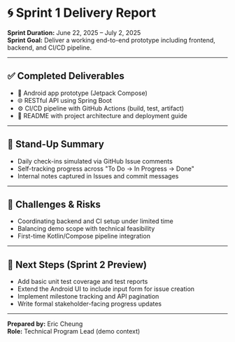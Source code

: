 # 🌀 Sprint 1 Delivery Report

**Sprint Duration:** June 22, 2025 – July 2, 2025  
**Sprint Goal:** Deliver a working end-to-end prototype including frontend, backend, and CI/CD pipeline.

---

## ✅ Completed Deliverables

- 📱 Android app prototype (Jetpack Compose)
- 🌐 RESTful API using Spring Boot
- ⚙️ CI/CD pipeline with GitHub Actions (build, test, artifact)
- 📄 README with project architecture and deployment guide

---

## 🧠 Stand-Up Summary

- Daily check-ins simulated via GitHub Issue comments
- Self-tracking progress across "To Do → In Progress → Done"
- Internal notes captured in Issues and commit messages

---

## 🚧 Challenges & Risks

- Coordinating backend and CI setup under limited time
- Balancing demo scope with technical feasibility
- First-time Kotlin/Compose pipeline integration

---

## 🔭 Next Steps (Sprint 2 Preview)

- Add basic unit test coverage and test reports
- Extend the Android UI to include input form for issue creation
- Implement milestone tracking and API pagination
- Write formal stakeholder-facing progress updates

---

**Prepared by:** Eric Cheung  
**Role:** Technical Program Lead (demo context)